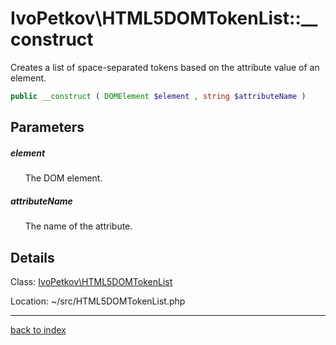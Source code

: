 # IvoPetkov\HTML5DOMTokenList::__construct

Creates a list of space-separated tokens based on the attribute value of an element.

```php
public __construct ( DOMElement $element , string $attributeName )
```

## Parameters

##### element

&nbsp;&nbsp;&nbsp;&nbsp;&nbsp;&nbsp;The DOM element.

##### attributeName

&nbsp;&nbsp;&nbsp;&nbsp;&nbsp;&nbsp;The name of the attribute.

## Details

Class: [IvoPetkov\HTML5DOMTokenList](ivopetkov.html5domtokenlist.class.md)

Location: ~/src/HTML5DOMTokenList.php

---

[back to index](index.md)

